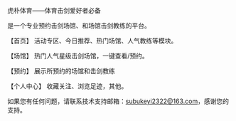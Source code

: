 虎朴体育——体育击剑爱好者必备

是一个专业预约击剑场馆、和场馆击剑教练的平台。

【首页】 活动专区、今日推荐、热门场馆、人气教练等模块。

【场馆】 热门人气星级击剑场馆，一键查看/预约。

【预约】 展示所预约的场馆和击剑教练

【个人中心】 收藏关注、浏览足迹，其他。

如果您有任何问题，请联系技术支持邮箱：subukeyi2322@163.com，感谢您的支持。
